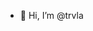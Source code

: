 - 👋 Hi, I’m @trvla


<!---
trvla/trvla is a ✨ special ✨ repository because its `README.md` (this file) appears on your GitHub profile.
You can click the Preview link to take a look at your changes.
--->
